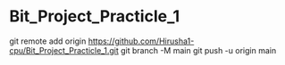 # Bit_Project_Practicle_1
git remote add origin https://github.com/Hirusha1-cpu/Bit_Project_Practicle_1.git
git branch -M main
git push -u origin main
